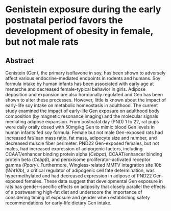 # Genistein exposure during the early postnatal period favors the development of obesity in female, but not male rats

## Abstract

Genistein (Gen), the primary isoflavone in soy, has been shown to adversely affect various endocrine-mediated endpoints in rodents and humans. Soy formula intake by human infants has been associated with early age at menarche and decreased female-typical behavior in girls. Adipose deposition and expansion are also hormonally regulated and Gen has been shown to alter these processes. However, little is known about the impact of early-life soy intake on metabolic homeostasis in adulthood. The current study examined the impact of early-life Gen exposure on adulthood body composition (by magnetic resonance imaging) and the molecular signals mediating adipose expansion. From postnatal day (PND) 1 to 22, rat pups were daily orally dosed with 50mg/kg Gen to mimic blood Gen levels in human infants fed soy formula. Female but not male Gen-exposed rats had increased fat/lean mass ratio, fat mass, adipocyte size and number, and decreased muscle fiber perimeter. PND22 Gen-exposed females, but not males, had increased expression of adipogenic factors, including CCAAT/enhancer binding protein alpha (_Cebpα_), CCAAT/enhancer binding protein beta (_Cebpβ_), and peroxisome proliferator-activated receptor gamma (_Pparγ_). Furthermore, Wingless-related MMTV integration site 10b (_Wnt10b_), a critical regulator of adipogenic cell fate determination, was hypermethylated and had decreased expression in adipose of PND22 Gen-exposed females. These data suggest that developmental Gen exposure in rats has gender-specific effects on adiposity that closely parallel the effects of a postweaning high-fat diet and underscore the importance of considering timing of exposure and gender when establishing safety recommendations for early-life dietary Gen intake. 